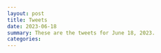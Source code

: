 ```yaml
---
layout: post
title: Tweets
date: 2023-06-18
summary: These are the tweets for June 18, 2023.
categories:
---
```


